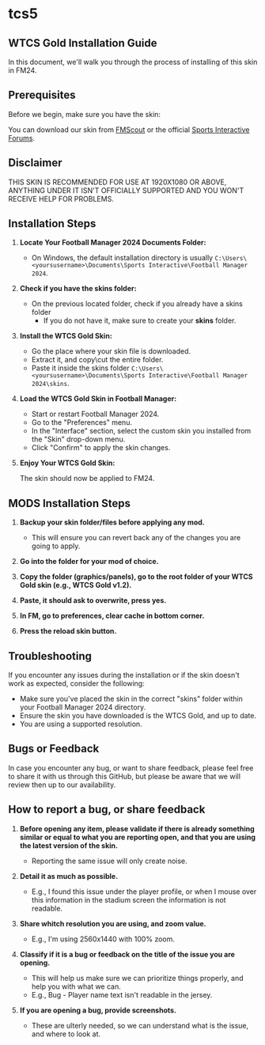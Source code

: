 # tcs5

## WTCS Gold Installation Guide

In this document, we'll walk you through the process of installing of this skin in FM24.

## Prerequisites

Before we begin, make sure you have the skin:

You can download our skin from [FMScout](https://www.fmscout.com/a-wtcs-fm24-skin.html) or the official [Sports Interactive Forums](https://community.sigames.com/forums/topic/568501-fm23skin-wtcs5-by-bluestillidie00-and-workthespace-v12-released-20230118-new-attributeless-version/).

## Disclaimer

THIS SKIN IS RECOMMENDED FOR USE AT 1920X1080 OR ABOVE, ANYTHING UNDER IT ISN'T OFFICIALLY SUPPORTED AND YOU WON'T RECEIVE HELP FOR PROBLEMS.

## Installation Steps

1. **Locate Your Football Manager 2024 Documents Folder:**

   - On Windows, the default installation directory is usually `C:\Users\<yoursusername>\Documents\Sports Interactive\Football Manager 2024`.

2. **Check if you have the skins folder:**

   - On the previous located folder, check if you already have a skins folder
     - If you do not have it, make sure to create your **skins** folder.

3. **Install the WTCS Gold Skin:**

   - Go the place where your skin file is downloaded.
   - Extract it, and copy\cut the entire folder.
   - Paste it inside the skins folder `C:\Users\<yoursusername>\Documents\Sports Interactive\Football Manager 2024\skins`.

4. **Load the WTCS Gold Skin in Football Manager:**

   - Start or restart Football Manager 2024.
   - Go to the "Preferences" menu.
   - In the "Interface" section, select the custom skin you installed from the "Skin" drop-down menu.
   - Click "Confirm" to apply the skin changes.

5. **Enjoy Your WTCS Gold Skin:**

   The skin should now be applied to FM24.

## MODS Installation Steps

1. **Backup your skin folder/files before applying any mod.**

   - This will ensure you can revert back any of the changes you are going to apply.

2. **Go into the folder for your mod of choice.**

3. **Copy the folder (graphics/panels), go to the root folder of your WTCS Gold skin (e.g., WTCS Gold v1.2).**

4. **Paste, it should ask to overwrite, press yes.**

5. **In FM, go to preferences, clear cache in bottom corner.**

6. **Press the reload skin button.**

## Troubleshooting

If you encounter any issues during the installation or if the skin doesn't work as expected, consider the following:

- Make sure you've placed the skin in the correct "skins" folder within your Football Manager 2024 directory.
- Ensure the skin you have downloaded is the WTCS Gold, and up to date.
- You are using a supported resolution.

## Bugs or Feedback

In case you encounter any bug, or want to share feedback, please feel free to share it with us through this GitHub, but please be aware that we will review then up to our availability.

## How to report a bug, or share feedback

1. **Before opening any item, please validate if there is already something similar or equal to what you are reporting open, and that you are using the latest version of the skin.**

   - Reporting the same issue will only create noise.

2. **Detail it as much as possible.**

   - E.g., I found this issue under the player profile, or when I mouse over this information in the stadium screen the information is not readable.

3. **Share whitch resolution you are using, and zoom value.**

   - E.g., I'm using 2560x1440 with 100% zoom.

4. **Classify if it is a bug or feedback on the title of the issue you are opening.**

   - This will help us make sure we can prioritize things properly, and help you with what we can.
   - E.g., Bug - Player name text isn't readable in the jersey. 

5. **If you are opening a bug, provide screenshots.**

   - These are ulterly needed, so we can understand what is the issue, and where to look at.

